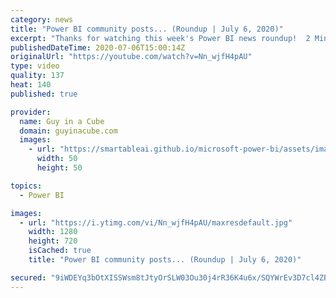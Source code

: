 ```yaml
---
category: news
title: "Power BI community posts... (Roundup | July 6, 2020)"
excerpt: "Thanks for watching this week's Power BI news roundup!  2 Minute Tuesday: https://guyinacu.be/userprincipalname Tech video: https://guyinacu.be/whatisrls  📢 Become a member: https://guyinacu.be/membership   *******************  Want to take your Power BI skills to the next level? We have training courses"
publishedDateTime: 2020-07-06T15:00:14Z
originalUrl: "https://youtube.com/watch?v=Nn_wjfH4pAU"
type: video
quality: 137
heat: 140
published: true

provider:
  name: Guy in a Cube
  domain: guyinacube.com
  images:
    - url: "https://smartableai.github.io/microsoft-power-bi/assets/images/organizations/guyinacube.com-50x50.jpg"
      width: 50
      height: 50

topics:
  - Power BI

images:
  - url: "https://i.ytimg.com/vi/Nn_wjfH4pAU/maxresdefault.jpg"
    width: 1280
    height: 720
    isCached: true
    title: "Power BI community posts... (Roundup | July 6, 2020)"

secured: "9iWDEYq3bOtXISSWsm8tJtyOrSLW03Ou30j4rR36K4u6x/SQYWrEv3D7cl4ZBMWXrkl4LFpaYagmDf+fVe1EX2Q3gqi1xxNnP5WgQS+MuE5yxQpee305pURgcv3ll+D9fAANtApZrdBMjKKB03SrwYQ3U3UWhgX1tCfbcRiWWe4fqnHGyulXnk2jzq0CU/jjZMJoRgaumIPCSHPCHIVnpyGzefwkdtbGHfft+vlRc8j7Px6jPceUYp/l0ODjtPCA3YtqowdsUF/JNeQttH4WNgBHM8BOFpfsVM+vJSIjtMtsSLQeYG0kU04TCPMVLj1vThtP7trNLdERuf500fOsVw==;HMC9SVrBnN/8p7xH4x/1Qw=="
---
```



